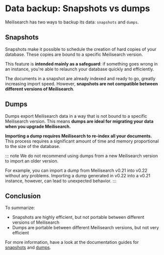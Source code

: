 # Data backup: Snapshots vs dumps

Meilisearch has two ways to backup its data: `snapshots` and `dumps`.

## Snapshots

Snapshots make it possible to schedule the creation of hard copies of your database. These copies are bound to a specific Meilisearch version.

This feature is **intended mainly as a safeguard**: if something goes wrong in an instance, you're able to relaunch your database quickly and efficiently.

The documents in a snapshot are already indexed and ready to go, greatly increasing import speed. However, **snapshots are not compatible between different versions of Meilisearch**.

## Dumps

Dumps export Meilisearch data in a way that is not bound to a specific Meilisearch version. This means **dumps are ideal for migrating your data when you upgrade Meilisearch.**

**Importing a dump requires Meilisearch to re-index all your documents.** This process requires a significant amount of time and memory proportional to the size of the database.

::: note
We do not recommend using dumps from a new Meilisearch version to import an older version.

For example, you can import a dump from Meilisearch v0.21 into v0.22 without any problems. Importing a dump generated in v0.22 into a v0.21 instance, however, can lead to unexpected behavior.
:::

## Conclusion

To summarize:

- Snapshots are highly efficient, but not portable between different versions of Meilisearch
- Dumps are portable between different Meilisearch versions, but not very efficient

For more information, have a look at the documentation guides for [snapshots](/learn/advanced/snapshots.md) and [dumps](/learn/advanced/dumps.md).
